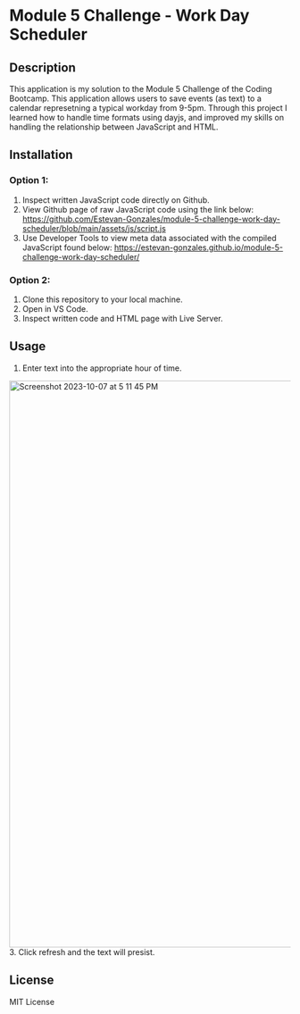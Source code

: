 # Module 5 Challenge - Work Day Scheduler

## Description

This application is my solution to the Module 5 Challenge of the Coding Bootcamp.
This application allows users to save events (as text) to a calendar represetning a typical workday from 9-5pm.
Through this project I learned how to handle time formats using dayjs, and improved my skills on handling the relationship between JavaScript and HTML.

## Installation

### Option 1:
1. Inspect written JavaScript code directly on Github.
2. View Github page of raw JavaScript code using the link below:
   https://github.com/Estevan-Gonzales/module-5-challenge-work-day-scheduler/blob/main/assets/js/script.js
3. Use Developer Tools to view meta data associated with the compiled JavaScript found below:
   https://estevan-gonzales.github.io/module-5-challenge-work-day-scheduler/
 
### Option 2:
1. Clone this repository to your local machine.
2. Open in VS Code.
3. Inspect written code and HTML page with Live Server.

## Usage
1. Enter text into the appropriate hour of time.
<img width="1015" alt="Screenshot 2023-10-07 at 5 11 45 PM" src="https://github.com/Estevan-Gonzales/module-5-challenge-work-day-scheduler/assets/8584310/01426f3c-a772-459a-ad98-b1ab2d05cc0f">
3. Click refresh and the text will presist.

## License

MIT License

